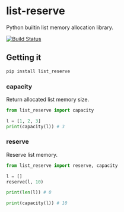 # list-reserve

Python builtin list memory allocation library.  

[![Build Status](https://travis-ci.org/ChanTsune/list-reserve.svg?branch=master)](https://travis-ci.org/ChanTsune/list-reserve)  

## Getting it

```bash
pip install list_reserve
```

### capacity

Return allocated list memory size.

```py
from list_reserve import capacity

l = [1, 2, 3]
print(capacity(l)) # 3
```

### reserve

Reserve list memory.

```py
from list_reserve import reserve, capacity

l = []
reserve(l, 10)

print(len(l)) # 0

print(capacity(l)) # 10
```
